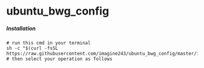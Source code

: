 # ubuntu_bwg_config


##### Installation

```shell
# run this cmd in your terminal
sh -c "$(curl -fsSL https://raw.githubusercontent.com/imagine243/ubuntu_bwg_config/master/install.sh)"
# then select your operation as follows
```

